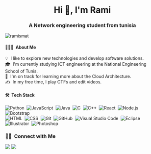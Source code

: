 <h1 align="center">Hi 👋, I'm Rami</h1>
<h3 align="center">A Network engineering student from tunisia</h3>

<p align="left"> <img src="https://komarev.com/ghpvc/?username=ramismat&label=Profile%20views&color=0e75b6&style=flat" alt="ramismat" /> </p>

#### 👨🏻‍💻 &nbsp;About Me

💡 &nbsp;I like to explore new technologies and develop software solutions.\
🎓 &nbsp;I'm currently studying ICT engineering at the National Engineering School of Tunis.\
🌱 &nbsp;I'm on track for learning more about the Cloud Architecture.\
✍️ &nbsp;In my free time, I play CTFs and edit videos.

#### 🛠 &nbsp;Tech Stack

![Python](https://img.shields.io/badge/-Python-05122A?style=flat&logo=python)&nbsp;
![JavaScript](https://img.shields.io/badge/-JavaScript-05122A?style=flat&logo=javascript)&nbsp;
![Java](https://img.shields.io/badge/-Java-05122A?style=flat&logo=Java&logoColor=FFA518)&nbsp;
![C](https://img.shields.io/badge/-C-05122A?style=flat&logo=C&logoColor=A8B9CC)&nbsp;
![C++](https://img.shields.io/badge/-C++-05122A?style=flat&logo=C%2B%2B&logoColor=00599C)&nbsp;
![React](https://img.shields.io/badge/-React-05122A?style=flat&logo=react)&nbsp;
![Node.js](https://img.shields.io/badge/-Node.js-05122A?style=flat&logo=node.js)&nbsp;
![Bootstrap](https://img.shields.io/badge/-Bootstrap-05122A?style=flat&logo=bootstrap&logoColor=563D7C)\
![HTML](https://img.shields.io/badge/-HTML-05122A?style=flat&logo=HTML5)&nbsp;
![CSS](https://img.shields.io/badge/-CSS-05122A?style=flat&logo=CSS3&logoColor=1572B6)&nbsp;
![Git](https://img.shields.io/badge/-Git-05122A?style=flat&logo=git)&nbsp;
![GitHub](https://img.shields.io/badge/-GitHub-05122A?style=flat&logo=github)&nbsp;
![Visual Studio Code](https://img.shields.io/badge/-Visual%20Studio%20Code-05122A?style=flat&logo=visual-studio-code&logoColor=007ACC)&nbsp;
![Eclipse](https://img.shields.io/badge/-Eclipse-05122A?style=flat&logo=eclipse-ide&logoColor=2C2255)\
![Illustrator](https://img.shields.io/badge/-Illustrator-05122A?style=flat&logo=adobe-illustrator)&nbsp;
![Photoshop](https://img.shields.io/badge/-Photoshop-05122A?style=flat&logo=adobe-photoshop)&nbsp;

### 🤝🏻 &nbsp;Connect with Me
<a href="https://www.linkedin.com/in/ramismat/"><img src="https://img.shields.io/badge/-Rami%20Smat-0077B5?style=flat&logo=Linkedin&logoColor=white"/></a>
<a href="https://www.behance.net/ramismat"><img src="https://img.shields.io/badge/-Rami%20Smat-1769FF?style=flat&logo=Behance&logoColor=white"/></a>
